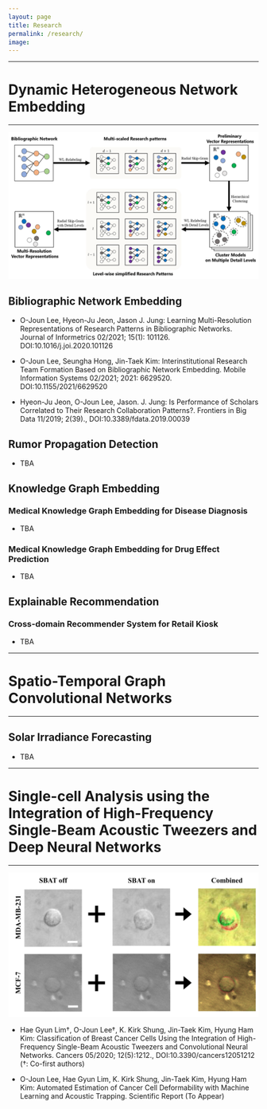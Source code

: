 ```yaml
---
layout: page
title: Research
permalink: /research/
image: 
---
```


***
# Dynamic Heterogeneous Network Embedding

***
<img src="/images/embedding.png">

## Bibliographic Network Embedding

* O-Joun Lee, Hyeon-Ju Jeon, Jason J. Jung: Learning Multi-Resolution Representations of Research Patterns in Bibliographic Networks. Journal of Informetrics 02/2021; 15(1): 101126. DOI:10.1016/j.joi.2020.101126

* O-Joun Lee, Seungha Hong, Jin-Taek Kim: Interinstitutional Research Team Formation Based on Bibliographic Network Embedding. Mobile Information Systems 02/2021; 2021: 6629520. DOI:10.1155/2021/6629520

* Hyeon-Ju Jeon, O-Joun Lee, Jason. J. Jung: Is Performance of Scholars Correlated to Their Research Collaboration Patterns?. Frontiers in Big Data 11/2019; 2(39)., DOI:10.3389/fdata.2019.00039

## Rumor Propagation Detection

* TBA

## Knowledge Graph Embedding

### Medical Knowledge Graph Embedding for Disease Diagnosis

* TBA

### Medical Knowledge Graph Embedding for Drug Effect Prediction

* TBA

## Explainable Recommendation

### Cross-domain Recommender System for Retail Kiosk

* TBA

***
# Spatio-Temporal Graph Convolutional Networks

***

## Solar Irradiance Forecasting

* TBA

***
# Single-cell Analysis using the Integration of High-Frequency Single-Beam Acoustic Tweezers and Deep Neural Networks

***

<img src="/images/Fig4.JPG">

* Hae Gyun Lim†, O-Joun Lee†, K. Kirk Shung, Jin-Taek Kim, Hyung Ham Kim: Classification of Breast Cancer Cells Using the Integration of High-Frequency Single-Beam Acoustic Tweezers and Convolutional Neural Networks. Cancers 05/2020; 12(5):1212., DOI:10.3390/cancers12051212 (†: Co-first authors)

* O-Joun Lee, Hae Gyun Lim, K. Kirk Shung, Jin-Taek Kim, Hyung Ham Kim: Automated Estimation of Cancer Cell Deformability with Machine Learning and Acoustic Trapping. Scientific Report (To Appear)






